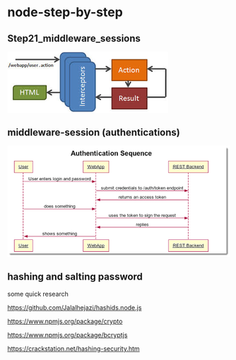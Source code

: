 node-step-by-step
=================


## Step21_middleware_sessions

<img src="public/interceptors.jpg" alt="">




## middleware-session (authentications)

<img src="public/auth-sequence.png" alt="">


## hashing and salting password

some quick research 

https://github.com/Jalalhejazi/hashids.node.js

https://www.npmjs.org/package/crypto

https://www.npmjs.org/package/bcryptjs

https://crackstation.net/hashing-security.htm



 







